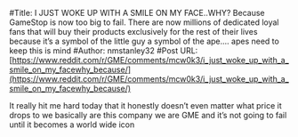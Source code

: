 #Title: I JUST WOKE UP WITH A SMILE ON MY FACE..WHY? Because GameStop is now too big to fail. There are now millions of dedicated loyal fans that will buy their products exclusively for the rest of their lives because it’s a symbol of the little guy a symbol of the ape.... apes need to keep this is mind
#Author: nmstanley32
#Post URL: [https://www.reddit.com/r/GME/comments/mcw0k3/i_just_woke_up_with_a_smile_on_my_facewhy_because/](https://www.reddit.com/r/GME/comments/mcw0k3/i_just_woke_up_with_a_smile_on_my_facewhy_because/)


It really hit me hard today that it honestly doesn’t even matter what price it drops to we basically are this company we are GME and it’s not going to fail until it becomes a world wide icon